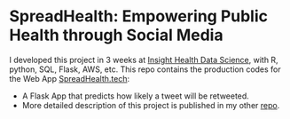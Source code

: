 # SpreadHealth: Empowering Public Health through Social Media

I developed this project in 3 weeks at [Insight Health Data Science](http://insighthealthdata.com), with R, python, SQL, Flask, AWS, etc. 
This repo contains the production codes for the Web App [SpreadHealth.tech](http://www.spreadhealth.tech):
- A Flask App that predicts how likely a tweet will be retweeted.
- More detailed description of this project is published in my other [repo](https://github.com/zweinstein/SpreadHealth_dev).
